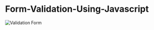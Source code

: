 # Form-Validation-Using-Javascript
![Validation Form](https://github.com/Educornerz/Form-Validation-Using-Javascript/assets/137485365/e62af253-06cd-4821-8e7e-be8d19b1f57b)
